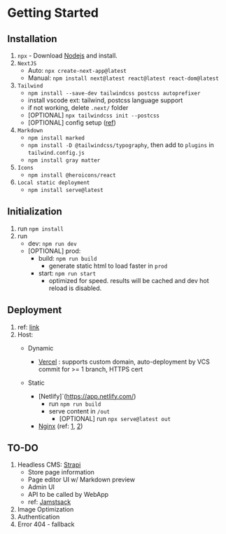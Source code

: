 # Getting Started

## Installation

1. `npx` - Download [Nodejs](https://nodejs.org/en/download) and install.
1. `NextJS`
    - Auto: `npx create-next-app@latest`
    - Manual: `npm install next@latest react@latest react-dom@latest`
1. `Tailwind`
    - `npm install --save-dev tailwindcss postcss autoprefixer`
    - install vscode ext: tailwind, postcss language support
    - if not working, delete `.next/` folder
    - [OPTIONAL] `npx tailwindcss init --postcss`
    - [OPTIONAL] config setup ([ref](https://nextjs.org/docs/app/building-your-application/styling/tailwind-css))
1. `Markdown`
    - `npm install marked`
    - `npm install -D @tailwindcss/typography`, then add to `plugins` in `tailwind.config.js`
    - `npm install gray matter`
1. `Icons`
    - `npm install @heroicons/react`
1. `Local static deployment`
    - `npm install serve@latest`

## Initialization

1. run `npm install`
1. run
    - dev: `npm run dev`
    - [OPTIONAL] prod:
        - build: `npm run build`
            - generate static html to load faster in `prod`
        - start: `npm run start`
            - optimized for speed. results will be cached and dev hot reload is disabled.

## Deployment

1. ref: [link](https://nextjs.org/docs/app/building-your-application/deploying)
1. Host:
    - Dynamic
        - [Vercel](https://vercel.com/) : supports custom domain, auto-deployment by VCS commit for >= 1 branch, HTTPS cert

    - Static

        - [Netlify]`(<https://app.netlify.com/>)
            - run `npm run build`
            - serve content in `/out`
                - [OPTIONAL] run `npx serve@latest out`
        - [Nginx](https://github.com/) (ref: [1](https://www.digitalocean.com/community/tutorials/how-to-install-nginx-on-ubuntu-22-04), [2](https://www.digitalocean.com/community/tutorials/how-to-set-up-a-node-js-application-for-production-on-ubuntu-20-04))

## TO-DO

1. Headless CMS: [Strapi](https://strapi.io/)
    - Store page information
    - Page editor UI w/ Markdown preview
    - Admin UI
    - API to be called by WebApp
    - ref: [Jamstsack](https://jamstack.org/headless-cms)
1. Image Optimization
1. Authentication
1. Error 404 - fallback
